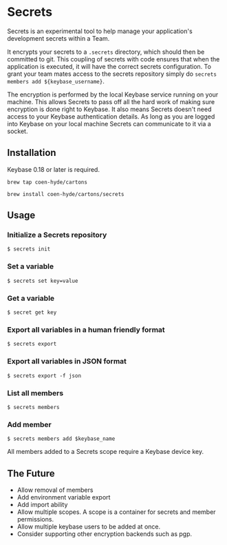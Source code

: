 Secrets
=======

Secrets is an experimental tool to help manage your application's development secrets within a Team.

It encrypts your secrets to a `.secrets` directory, which should then be committed to git. This coupling of secrets with code ensures that when the application is executed, it will have the correct secrets configuration. To grant your team mates access to the secrets repository simply do `secrets members add ${keybase_username}`.

The encryption is performed by the local Keybase service running on your machine. This allows Secrets to pass off all the hard work of making sure encryption is done right to Keybase. It also means Secrets doesn't need access to your Keybase authentication details. As long as you are logged into Keybase on your local machine Secrets can communicate to it via a socket.

Installation
------------

Keybase 0.18 or later is required.

`brew tap coen-hyde/cartons`

`brew install coen-hyde/cartons/secrets`

Usage
-----

### Initialize a Secrets repository
`$ secrets init`

### Set a variable
`$ secrets set key=value`

### Get a variable
`$ secret get key`

### Export all variables in a human friendly format
`$ secrets export`

### Export all variables in JSON format
`$ secrets export -f json`

### List all members
`$ secrets members`

### Add member
`$ secrets members add $keybase_name`

All members added to a Secrets scope require a Keybase device key.

The Future
----------

- Allow removal of members
- Add environment variable export
- Add import ability
- Allow multiple scopes. A scope is a container for secrets and member permissions.
- Allow multiple keybase users to be added at once.
- Consider supporting other encryption backends such as pgp.
